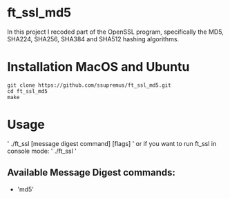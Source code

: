 # ft_ssl_md5
In this project I recoded part of the OpenSSL program, specifically the MD5, SHA224, SHA256, SHA384 and SHA512 hashing algorithms.

# Installation MacOS and Ubuntu
```
git clone https://github.com/ssupremus/ft_ssl_md5.git
cd ft_ssl_md5
make
```
# Usage
'
./ft_ssl [message digest command] [flags]
'
or if you want to run ft_ssl in console mode:
'
./ft_ssl
'
## Available Message Digest commands:
* 'md5'
